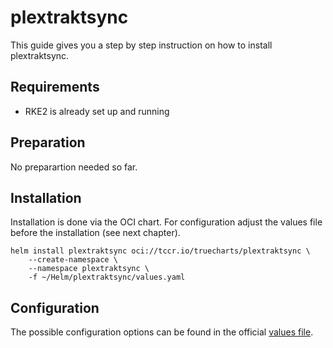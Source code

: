 # plextraktsync

This guide gives you a step by step instruction on how to install plextraktsync.

## Requirements

* RKE2 is already set up and running

## Preparation

No preparartion needed so far.

## Installation

Installation is done via the OCI chart. For configuration adjust the values file before the installation (see next chapter).

```shell
helm install plextraktsync oci://tccr.io/truecharts/plextraktsync \
    --create-namespace \
    --namespace plextraktsync \
    -f ~/Helm/plextraktsync/values.yaml 
```

## Configuration

The possible configuration options can be found in the official [values file][values].

[values]: https://github.com/truecharts/public/blob/master/charts/stable/plextraktsync/values.yaml
